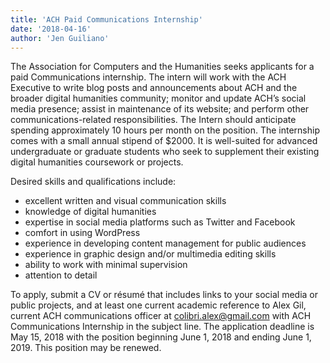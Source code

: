 ```yaml
---
title: 'ACH Paid Communications Internship'
date: '2018-04-16'
author: 'Jen Guiliano'
---
```

The Association for Computers and the Humanities seeks applicants for a paid Communications internship. The intern will work with the ACH Executive to write blog posts and announcements about ACH and the broader digital humanities community; monitor and update ACH’s social media presence; assist in maintenance of its website; and perform other communications-related responsibilities. The Intern should anticipate spending approximately 10 hours per month on the position. The internship comes with a small annual stipend of $2000. It is well-suited for advanced undergraduate or graduate students who seek to supplement their existing digital humanities coursework or projects.

Desired skills and qualifications include:

- excellent written and visual communication skills
- knowledge of digital humanities
- expertise in social media platforms such as Twitter and Facebook
- comfort in using WordPress
- experience in developing content management for public audiences
- experience in graphic design and/or multimedia editing skills
- ability to work with minimal supervision
- attention to detail

To apply, submit a CV or résumé that includes links to your social media or public projects, and at least one current academic reference to Alex Gil, current ACH communications officer at [colibri.alex@gmail.com](mailto:colibri.alex@gmail.com) with ACH Communications Internship in the subject line. The application deadline is May 15, 2018 with the position beginning June 1, 2018 and ending June 1, 2019. This position may be renewed.

